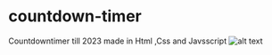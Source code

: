 # countdown-timer
Countdowntimer till 2023 made in Html ,Css and Javsscript
![alt text](https://github.com/javabbt/countdown-timer/blob/db1f4ab78574727bac00841ecc285e179b3efca1/newyear.png)
